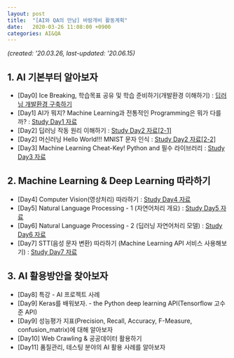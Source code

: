 ```yaml
---
layout: post
title:  "[AI와 QA의 만남] 바람개비 활동계획"
date:   2020-03-26 11:08:00 +0900
categories: AI&QA
---
```


*(created: '20.03.26, last-updated: '20.06.15)*

## 1. AI 기본부터 알아보자

- \[Day0\] Ice Breaking, 학습목표 공유 및 학습 준비하기(개발환경 이해하기) : [딥러닝 개발환경 구축하기][day0]
- \[Day1\] AI가 뭐지? Machine Learning과 전통적인 Programming은 뭐가 다를까? : [Study Day1 자료][day1]
- \[Day2\] 딥러닝 작동 원리 이해하기 : [Study Day2 자료[2-1]][day2-1]
- \[Day2\] 머신러닝 Hello World!!! MNIST 문자 인식 : [Study Day2 자료[2-2]][day2-2] 
- \[Day3\] Machine Learning Cheat-Key! Python and 필수 라이브러리 : [Study Day3 자료][day3]

## 2. Machine Learning & Deep Learning 따라하기

- \[Day4\] Computer Vision(영상처리) 따라하기 : [Study Day4 자료][day4]
- \[Day5\] Natural Language Processing - 1 (자연어처리 개요) : [Study Day5 자료][day5]
- \[Day6\] Natural Language Processing - 2 (딥러닝 자연어처리 모델) : [Study Day6 자료][day6]
- \[Day7\] STT(음성 문자 변환) 따라하기 (Machine Learning API 서비스 사용해보기) : [Study Day7 자료][day7]

## 3. AI 활용방안을 찾아보자

- \[Day8\] 특강 - AI 프로젝트 사례
- \[Day9\] Keras를 배워보자. - the Python deep learning API(Tensorflow 고수준 API)
- \[Day9\] 성능평가 지표(Precision, Recall, Accuracy, F-Measure, confusion_matrix)에 대해 알아보자
- \[Day10\] Web Crawling & 공공데이터 활용하기
- \[Day11\] 품질관리, 테스팅 분야의 AI 활용 사례를 알아보자

[day0]: https://sungalex.github.io/dev/2020/04/06/딥러닝-개발환경-구축하기-Windows.html
[day1]: https://sungalex.github.io/ai&qa/2020/04/09/Study1-Development-Environment-and-AI-Concept.html
[day2-1]: https://sungalex.github.io/ai&qa/2020/04/16/Study2-machine-learning-principle.html
[day2-2]: https://sungalex.github.io/ai&qa/2020/04/20/Study2-machine-learning-hello-world-MNIST.html
[day3]: https://sungalex.github.io/ai&qa/python/2020/04/28/Study3-Python-and-numpy-matplotlib.html
[day4]: https://sungalex.github.io/ai&qa/cv/2020/05/11/Study4-Computer-Vision-and-CNN.html
[day5]: https://sungalex.github.io/ai&qa/자연어처리/2020/05/18/Study5-NLP-fundamentals.html
[day6]: https://sungalex.github.io/ai&qa/자연어처리/2020/05/18/Study6-NLP-DeepLearning-RNN-BERT.html
[day7]: https://sungalex.github.io/ai&qa/asr/2020/06/15/Study7-STT-google-ml-api-fundamentals.html
